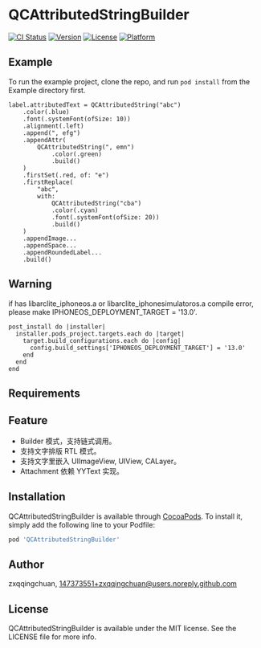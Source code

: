 # QCAttributedStringBuilder

[![CI Status](https://img.shields.io/travis/zxqqingchuan/QCAttributedStringBuilder.svg?style=flat)](https://travis-ci.org/zxqqingchuan/QCAttributedStringBuilder)
[![Version](https://img.shields.io/cocoapods/v/QCAttributedStringBuilder.svg?style=flat)](https://cocoapods.org/pods/QCAttributedStringBuilder)
[![License](https://img.shields.io/cocoapods/l/QCAttributedStringBuilder.svg?style=flat)](https://cocoapods.org/pods/QCAttributedStringBuilder)
[![Platform](https://img.shields.io/cocoapods/p/QCAttributedStringBuilder.svg?style=flat)](https://cocoapods.org/pods/QCAttributedStringBuilder)

## Example

To run the example project, clone the repo, and run `pod install` from the Example directory first.

```
label.attributedText = QCAttributedString("abc")
    .color(.blue)
    .font(.systemFont(ofSize: 10))
    .alignment(.left)
    .append(", efg")
    .appendAttr(
        QCAttributedString(", emn")
            .color(.green)
            .build()
    )
    .firstSet(.red, of: "e")
    .firstReplace(
        "abc",
        with:
            QCAttributedString("cba")
            .color(.cyan)
            .font(.systemFont(ofSize: 20))
            .build()
    )
    .appendImage...
    .appendSpace...
    .appendRoundedLabel...
    .build()
```

## Warning

if has libarclite_iphoneos.a or libarclite_iphonesimulatoros.a compile error, please make IPHONEOS_DEPLOYMENT_TARGET = '13.0'.
```
post_install do |installer|
  installer.pods_project.targets.each do |target|
    target.build_configurations.each do |config|
      config.build_settings['IPHONEOS_DEPLOYMENT_TARGET'] = '13.0'
    end
  end
end
```

## Requirements

## Feature

* Builder 模式，支持链式调用。
* 支持文字排版 RTL 模式。
* 支持文字里嵌入 UIImageView, UIView, CALayer。
* Attachment 依赖 YYText 实现。

## Installation

QCAttributedStringBuilder is available through [CocoaPods](https://cocoapods.org). To install
it, simply add the following line to your Podfile:

```ruby
pod 'QCAttributedStringBuilder'
```

## Author

zxqqingchuan, 147373551+zxqqingchuan@users.noreply.github.com

## License

QCAttributedStringBuilder is available under the MIT license. See the LICENSE file for more info.
